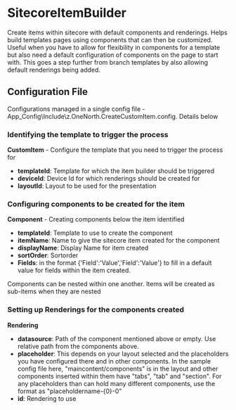 # SitecoreItemBuilder
Create items within sitecore with default components and renderings. Helps build templates pages using components that can then be customized. Useful when you have to allow for flexibility in components for a template but also need a default configuration of components on the page to start with. This goes a step further from branch templates by also allowing default renderings being added.

## Configuration File
Configurations managed in a single config file - App_Config\Include\z.OneNorth.CreateCustomItem.config. Details below

### Identifying the template to trigger the process
**CustomItem** - 
Configure the template that you need to trigger the process for
- **templateId**: Template for which the item builder should be triggered
- **deviceId**: Device Id for which renderings should be created for
- **layoutId**: Layout to be used for the presentation

### Configuring components to be created for the item
**Component** - Creating components below the item identified
- **templateId**: Template to use to create the component
- **itemName**: Name to give the sitecore item created for the component
- **displayName**: Display Name for item created
- **sortOrder**: Sortorder
- **Fields**: in the format {'Field':'Value','Field':'Value'} to fill in a default value for fields within the item created.

Components can be nested within one another. Items will be created as sub-items when they are nested

### Setting up Renderings for the components created
**Rendering**
- **datasource**: Path of the component mentioned above or empty. Use relative path from the components above.
- **placeholder**: This depends on your layout selected and the placeholders you have configured there and in other components. In the sample config file here, "maincontent/components" is in the layout and other components inserted within them have "tabs", "tab" and "section". For any placeholders than can hold many different components, use the format as "placeholdername-{0}-0"
- **id**: Rendering to use



